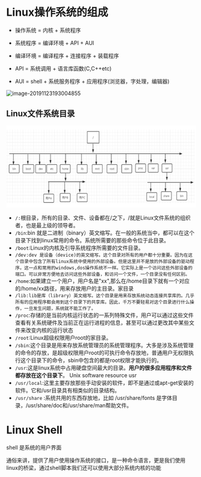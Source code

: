 # Linux操作系统的组成

- 操作系统 = 内核 + 系统程序

- 系统程序 = 编译环境 + API + AUI

- 编译环境 = 编译程序 + 连接程序 + 装载程序

- API = 系统调用 + 语言库函数(C,C++etc)

- AUI = shell + 系统服务程序 + 应用程序(浏览器，字处理，编辑器)

  

![image-20191123193004855](C:\Users\Administrator\Desktop\java\笔记\linux\linux.assets\image-20191123193004855.png)

## Linux文件系统目录

![image-20191123193206120](linux.assets/image-20191123193206120.png)

- `/:`根目录，所有的目录、文件、设备都在/之下，/就是Linux文件系统的组织者，也是最上级的领导者。 
- `/bin`:bin 就是二进制（binary）英文缩写。在一般的系统当中，都可以在这个目录下找到linux常用的命令。系统所需要的那些命令位于此目录。
- `/boot`:Linux的内核及引导系统程序所需要的文件目录。
- `/dev:dev 是设备（device)的英文缩写。这个目录对所有的用户都十分重要。因为在这个目录中包含了所有linux系统中使用的外部设备。但是这里并不是放的外部设备的驱动程序。这一点和常用的windows,dos操作系统不一样。它实际上是一个访问这些外部设备的端口。可以非常方便地去访问这些外部设备，和访问一个文件，一个目录没有任何区别。`
- `/home`:如果建立一个用户，用户名是"xx",那么在/home目录下就有一个对应的/home/xx路径，用来存放用户的主目录。家目录
- `/lib:lib是库（library）英文缩写。这个目录是用来存放系统动态连接共享库的。几乎所有的应用程序都会用到这个目录下的共享库。因此，千万不要轻易对这个目录进行什么操作，一旦发生问题，系统就不能工作了。`
- `/proc`:存储的是当前内核运行状态的一系列特殊文件，用户可以通过这些文件查看有关系统硬件及当前正在运行进程的信息，甚至可以通过更改其中某些文件来改变内核的运行状态
- `/root`:Linux超级权限用户root的家目录。
- `/sbin`:这个目录是用来存放系统管理员的系统管理程序。大多是涉及系统管理的命令的存放，是超级权限用户root的可执行命令存放地，普通用户无权限执行这个目录下的命令，sbin中包含的都是root权限才能执行的。
- `/usr`:这是linux系统中占用硬盘空间最大的目录。**用户的很多应用程序和文件都存放在这个目录下**。 Unix software resource usr 
- `/usr/local`:这里主要存放那些手动安装的软件，即不是通过或apt-get安装的软件。它和/usr目录具有相类似的目录结构。
- `/usr/share` :系统共用的东西存放地，比如 /usr/share/fonts 是字体目录，/usr/share/doc和/usr/share/man帮助文件。

# Linux Shell

shell 是系统的用户界面

通俗来讲，提供了用户使用操作系统的接口，是一种命令语言，更是我们使用linux的桥梁，通过shell脚本我们还可以使用大部分系统内核的功能



